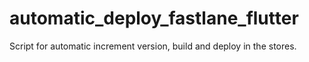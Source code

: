 # automatic_deploy_fastlane_flutter
Script for automatic increment version, build and deploy in the stores.
